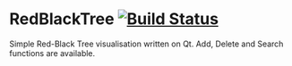 # RedBlackTree [![Build Status](https://travis-ci.com/SmailD35/RedBlackTree.svg?branch=master)](https://travis-ci.com/SmailD35/RedBlackTree)
Simple Red-Black Tree visualisation written on Qt. Add, Delete and Search functions are available.
